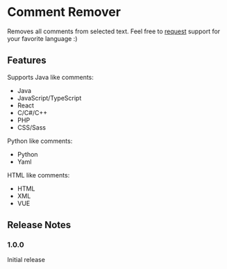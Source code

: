 # Comment Remover

Removes all comments from selected text. Feel free to [request](https://github.com/DanielCaz/comment-remover/issues) support for your favorite language :)

## Features

Supports Java like comments:

- Java
- JavaScript/TypeScript
- React
- C/C#/C++
- PHP
- CSS/Sass

Python like comments:

- Python
- Yaml

HTML like comments:

- HTML
- XML
- VUE

## Release Notes

### 1.0.0

Initial release
